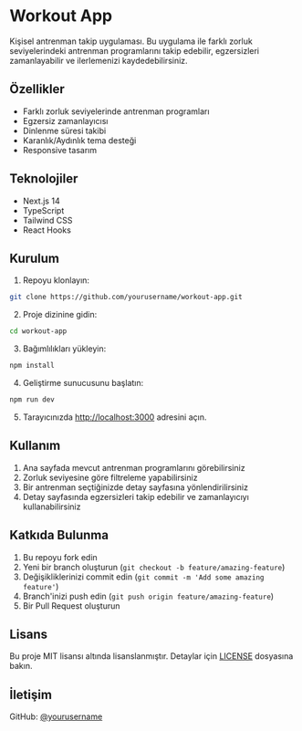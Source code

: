 # Workout App

Kişisel antrenman takip uygulaması. Bu uygulama ile farklı zorluk seviyelerindeki antrenman programlarını takip edebilir, egzersizleri zamanlayabilir ve ilerlemenizi kaydedebilirsiniz.

## Özellikler

- Farklı zorluk seviyelerinde antrenman programları
- Egzersiz zamanlayıcısı
- Dinlenme süresi takibi
- Karanlık/Aydınlık tema desteği
- Responsive tasarım

## Teknolojiler

- Next.js 14
- TypeScript
- Tailwind CSS
- React Hooks

## Kurulum

1. Repoyu klonlayın:
```bash
git clone https://github.com/yourusername/workout-app.git
```

2. Proje dizinine gidin:
```bash
cd workout-app
```

3. Bağımlılıkları yükleyin:
```bash
npm install
```

4. Geliştirme sunucusunu başlatın:
```bash
npm run dev
```

5. Tarayıcınızda [http://localhost:3000](http://localhost:3000) adresini açın.

## Kullanım

1. Ana sayfada mevcut antrenman programlarını görebilirsiniz
2. Zorluk seviyesine göre filtreleme yapabilirsiniz
3. Bir antrenman seçtiğinizde detay sayfasına yönlendirilirsiniz
4. Detay sayfasında egzersizleri takip edebilir ve zamanlayıcıyı kullanabilirsiniz

## Katkıda Bulunma

1. Bu repoyu fork edin
2. Yeni bir branch oluşturun (`git checkout -b feature/amazing-feature`)
3. Değişikliklerinizi commit edin (`git commit -m 'Add some amazing feature'`)
4. Branch'inizi push edin (`git push origin feature/amazing-feature`)
5. Bir Pull Request oluşturun

## Lisans

Bu proje MIT lisansı altında lisanslanmıştır. Detaylar için [LICENSE](LICENSE) dosyasına bakın.

## İletişim

GitHub: [@yourusername](https://github.com/yourusername)
